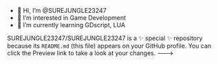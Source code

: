 - 👋 Hi, I’m @SUREJUNGLE23247
- 👀 I’m interested in Game Development
- 🌱 I’m currently learning GDscript, LUA

SUREJUNGLE23247/SUREJUNGLE23247 is a ✨ special ✨ repository because its `README.md` (this file) appears on your GitHub profile.
You can click the Preview link to take a look at your changes.
--->
